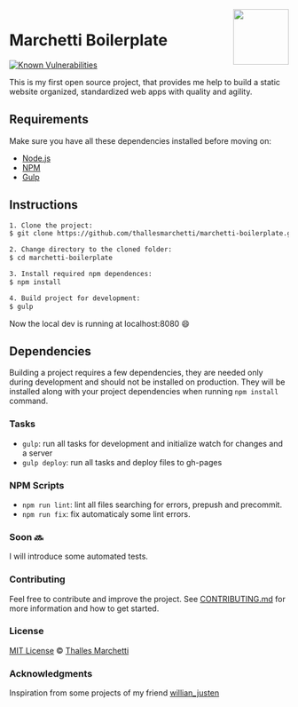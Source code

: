<img src="src/img/brand.png" align="right" width="100px" height="100px" />

# Marchetti Boilerplate

[![Known Vulnerabilities](https://snyk.io/test/github/thallesmarchetti/marchetti-boilerplate/badge.svg)](https://snyk.io/test/github/thallesmarchetti/marchetti-boilerplate)

This is my first open source project, that provides me help to build a static website organized, standardized web apps with quality and agility.

## Requirements

Make sure you have all these dependencies installed before moving on:

- [Node.js](//nodejs.org/en/)
- [NPM](//www.npmjs.com/)
- [Gulp](https://gulpjs.com/)

## Instructions

```bash
1. Clone the project:
$ git clone https://github.com/thallesmarchetti/marchetti-boilerplate.git

2. Change directory to the cloned folder:
$ cd marchetti-boilerplate

3. Install required npm dependences:
$ npm install

4. Build project for development:
$ gulp
```

Now the local dev is running at localhost:8080 :smile:

## Dependencies

Building a project requires a few dependencies, they are needed only during development and should not be installed on production. They will be installed along with your project dependencies when running `npm install` command.

### Tasks

- `gulp`: run all tasks for development and initialize watch for changes and a server
- `gulp deploy`: run all tasks and deploy files to gh-pages

### NPM Scripts

- `npm run lint`: lint all files searching for errors, prepush and precommit.
- `npm run fix`: fix automaticaly some lint errors.

### Soon :soon:

I will introduce some automated tests.

### Contributing

Feel free to contribute and improve the project. See [CONTRIBUTING.md](CONTRIBUTING.md) for more information and how to get started.

### License

[MIT License](LICENSE.md) © [Thalles Marchetti](https://github.com/thallesmarchetti)

### Acknowledgments

Inspiration from some projects of my friend [willian_justen](https://github.com/willianjusten)
